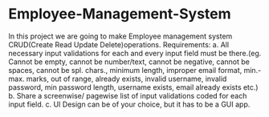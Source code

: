 # Employee-Management-System
In this project we are going to make Employee management system CRUD(Create Read Update Delete)operations.
Requirements:
a. All necessary input validations for each and every input field must be there.(eg. Cannot be empty, cannot be number/text, cannot be negative, cannot be spaces, cannot be spl. chars., minimum length, improper email format, min.-max. marks, out of range, already exists, invalid username, invalid password, min password length, username exists, email already exists etc.)
b. Share a screenwise/ pagewise list of input validations coded for each input field.
c. UI Design can be of your choice, but it has to be a GUI app.

